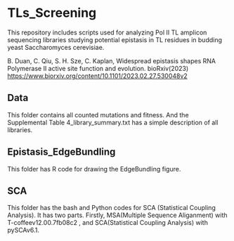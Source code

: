 # TLs_Screening
This repository includes scripts used for analyzing Pol II TL amplicon sequencing libraries studying potential epistasis in TL residues in budding yeast Saccharomyces cerevisiae.

B. Duan, C. Qiu, S. H. Sze, C. Kaplan, Widespread epistasis shapes RNA Polymerase II active site function and evolution. bioRxiv(2023) https://www.biorxiv.org/content/10.1101/2023.02.27.530048v2 

## Data

This folder contains all counted mutations and fitness. And the Supplemental Table 4_library_summary.txt has a simple description of all libraries.

## Epistasis_EdgeBundling

This folder has R code for drawing the EdgeBundling figure.

## SCA

This folder has the bash and Python codes for SCA (Statistical Coupling Analysis). It has two parts. Firstly, MSA(Multiple Sequence Aliganment) with T-coffeev12.00.7fb08c2 , and SCA(Statistical Coupling Analysis) with pySCAv6.1. 

